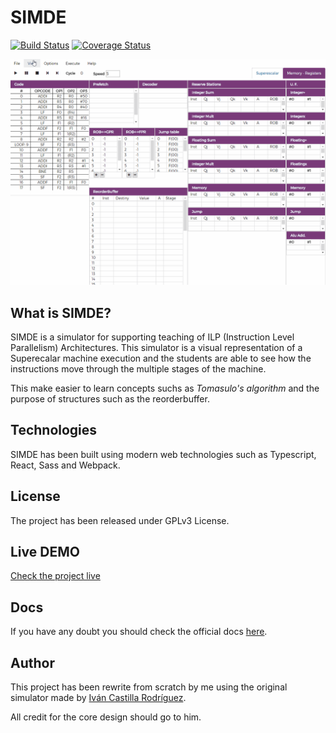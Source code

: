 # SIMDE
[![Build Status](https://travis-ci.org/adrianabreu/SIMDE-Simulator.svg?branch=master)](https://travis-ci.org/adrianabreu/SIMDE-Simulator)
[![Coverage Status](https://coveralls.io/repos/github/adrianabreu/SIMDE-Simulator/badge.svg?branch=master)](https://coveralls.io/github/adrianabreu/SIMDE-Simulator?branch=master)


![Live exec](/assets/exec.gif)

## What is SIMDE?

SIMDE is a simulator for supporting teaching of ILP (Instruction Level Parallelism) Architectures. This simulator is a visual representation of a Superecalar machine execution and the students are able to see how the instructions move through the multiple stages of the machine. 

This make easier to learn concepts suchs as *Tomasulo's algorithm* and the purpose of structures such as the reorderbuffer.

## Technologies

SIMDE has been built using modern web technologies such as Typescript, React, Sass and Webpack.

## License

The project has been released under GPLv3 License.

## Live DEMO

[Check the project live](http://adrianabreu.com/SIMDE-Simulator/)

## Docs

If you have any doubt you should check the official docs [here](http://adrianabreu.com/SIMDE-Docs/).

## Author

This project has been rewrite from scratch by me using the original simulator made by [Iván Castilla Rodríguez](https://github.com/icasrod).

All credit for the core design should go to him.